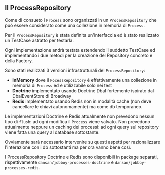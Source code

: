 ## Il ProcessRepository

Come di consueto i `Process` sono organizzati in un `ProcessRepository` che può essere considerato come una collezione
in memoria di `Process`.

Per il `ProcessRepository` è stata definita un'interfaccia ed è stato realizzato un TestCase astratto per testarla.

Ogni implementazione andrà testata estendendo il suddetto TestCase ed implementando i due metodi per la creazione
del Repository concreto e della Factory.

Sono stati realizzati 3 versioni infrastrutturali del `ProcessRepository`:

- **InMemory** dove il `PocessRepository` è effettivamente una collezione in memoria di `Process` ed è utilizzabile
solo nei test 
- **Doctrine** implementato usando Doctrine Dbal fortemente ispirato dal DbalEventStore di Broadway
- **Redis** implementato usando Redis non in modalità cache (non deve cancellare le chiavi autonomamente)
ma come db temporaneo.

Le implementazioni Doctrine e Redis attualmente non prevedono nessun tipo di `flush`: ad ogni modifica il `Process`
viene salvato. Non prevedono attualmente neppure un caching dei processi: ad ogni query sul repository viene fatta una
query al database sottostante.

Ovviamente sarà necessario intervenire su questi aspetti per razionalizzare l'interazione con i db sottostanti
ma per ora vanno bene così.

I ProcessRepository Doctrine e Redis sono disponibili in package separati,
rispettivamente `dansan/jobboy-processes-doctrine` e `dansan/jobboy-processes-redis`.